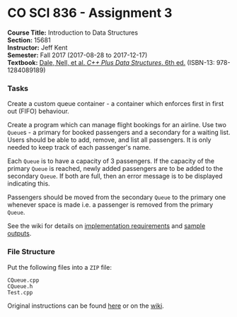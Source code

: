 # CO SCI 836 - Assignment 3
**Course Title:** Introduction to Data Structures<br/>
**Section:** 15681<br/>
**Instructor:** Jeff Kent<br/>
**Semester:** Fall 2017 (2017-08-28 to 2017-12-17)<br/>
**Textbook:** [Dale, Nell, et al. _C++ Plus Data Structures_. 6th ed.](http://www.jblearning.com/catalog/9781284089189/) (ISBN-13: 978-1284089189)

### Tasks
Create a custom queue container - a container which enforces first in first out
(FIFO) behaviour.

Create a program which can manage flight bookings for an airline. Use two
`Queue`s - a primary for booked passengers and a secondary for a waiting list.
Users should be able to add, remove, and list all passengers. It is only needed
to keep track of each passenger's name.

Each `Queue` is to have a capacity of 3 passengers. If the capacity of the
primary `Queue`  is reached, newly added passengers are to be added to the
secondary `Queue`. If both are full, then an error message is to be displayed
indicating this.

Passengers should be moved from the secondary `Queue` to the primary one
whenever space is made i.e. a passenger is removed from the primary `Queue`.

See the wiki for details on
[implementation requirements](https://github.com/MarkKoz/COSCI-836/wiki/Module-4-—-Queue)
and [sample outputs](https://github.com/MarkKoz/COSCI-836/wiki/Assignment-3-—-Code-&-Outputs).

### File Structure
Put the following files into a `ZIP` file:
```
CQueue.cpp
CQueue.h
Test.cpp
```

Original instructions can be found
[here](https://www.genghiskhent.com/jak/836/assignments/836a3.html) or on the
[wiki](https://github.com/MarkKoz/COSCI-836/wiki/Assignment-3).
